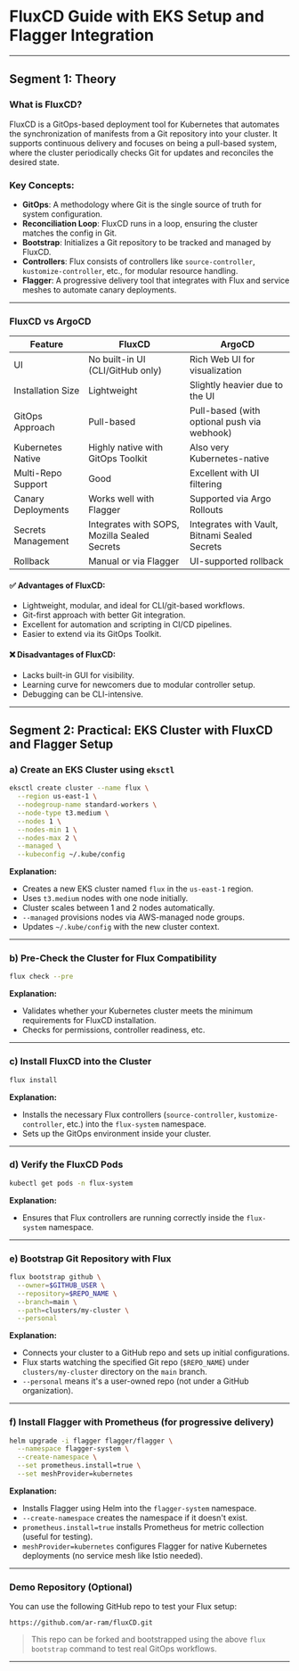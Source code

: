 # FluxCD Guide with EKS Setup and Flagger Integration

---

## Segment 1: Theory

### What is FluxCD?

FluxCD is a GitOps-based deployment tool for Kubernetes that automates the synchronization of manifests from a Git repository into your cluster. It supports continuous delivery and focuses on being a pull-based system, where the cluster periodically checks Git for updates and reconciles the desired state.

### Key Concepts:

- **GitOps**: A methodology where Git is the single source of truth for system configuration.
- **Reconciliation Loop**: FluxCD runs in a loop, ensuring the cluster matches the config in Git.
- **Bootstrap**: Initializes a Git repository to be tracked and managed by FluxCD.
- **Controllers**: Flux consists of controllers like `source-controller`, `kustomize-controller`, etc., for modular resource handling.
- **Flagger**: A progressive delivery tool that integrates with Flux and service meshes to automate canary deployments.

---

### FluxCD vs ArgoCD

| Feature               | FluxCD                                      | ArgoCD                                     |
|-----------------------|---------------------------------------------|--------------------------------------------|
| UI                    | No built-in UI (CLI/GitHub only)            | Rich Web UI for visualization              |
| Installation Size     | Lightweight                                 | Slightly heavier due to the UI             |
| GitOps Approach       | Pull-based                                  | Pull-based (with optional push via webhook)|
| Kubernetes Native     | Highly native with GitOps Toolkit           | Also very Kubernetes-native                |
| Multi-Repo Support    | Good                                         | Excellent with UI filtering                |
| Canary Deployments    | Works well with Flagger                     | Supported via Argo Rollouts                |
| Secrets Management    | Integrates with SOPS, Mozilla Sealed Secrets| Integrates with Vault, Bitnami Sealed Secrets |
| Rollback              | Manual or via Flagger                       | UI-supported rollback                      |

#### ✅ Advantages of FluxCD:
- Lightweight, modular, and ideal for CLI/git-based workflows.
- Git-first approach with better Git integration.
- Excellent for automation and scripting in CI/CD pipelines.
- Easier to extend via its GitOps Toolkit.

#### ❌ Disadvantages of FluxCD:
- Lacks built-in GUI for visibility.
- Learning curve for newcomers due to modular controller setup.
- Debugging can be CLI-intensive.

---

## Segment 2: Practical: EKS Cluster with FluxCD and Flagger Setup

### a) Create an EKS Cluster using `eksctl`

```bash
eksctl create cluster --name flux \
  --region us-east-1 \
  --nodegroup-name standard-workers \
  --node-type t3.medium \
  --nodes 1 \
  --nodes-min 1 \
  --nodes-max 2 \
  --managed \
  --kubeconfig ~/.kube/config
```

**Explanation:**

- Creates a new EKS cluster named `flux` in the `us-east-1` region.
- Uses `t3.medium` nodes with one node initially.
- Cluster scales between 1 and 2 nodes automatically.
- `--managed` provisions nodes via AWS-managed node groups.
- Updates `~/.kube/config` with the new cluster context.

---

### b) Pre-Check the Cluster for Flux Compatibility

```bash
flux check --pre
```

**Explanation:**

- Validates whether your Kubernetes cluster meets the minimum requirements for FluxCD installation.
- Checks for permissions, controller readiness, etc.

---

### c) Install FluxCD into the Cluster

```bash
flux install
```

**Explanation:**

- Installs the necessary Flux controllers (`source-controller`, `kustomize-controller`, etc.) into the `flux-system` namespace.
- Sets up the GitOps environment inside your cluster.

---

### d) Verify the FluxCD Pods

```bash
kubectl get pods -n flux-system
```

**Explanation:**

- Ensures that Flux controllers are running correctly inside the `flux-system` namespace.

---

### e) Bootstrap Git Repository with Flux

```bash
flux bootstrap github \
  --owner=$GITHUB_USER \
  --repository=$REPO_NAME \
  --branch=main \
  --path=clusters/my-cluster \
  --personal
```

**Explanation:**

- Connects your cluster to a GitHub repo and sets up initial configurations.
- Flux starts watching the specified Git repo (`$REPO_NAME`) under `clusters/my-cluster` directory on the `main` branch.
- `--personal` means it's a user-owned repo (not under a GitHub organization).

---

### f) Install Flagger with Prometheus (for progressive delivery)

```bash
helm upgrade -i flagger flagger/flagger \
  --namespace flagger-system \
  --create-namespace \
  --set prometheus.install=true \
  --set meshProvider=kubernetes
```

**Explanation:**

- Installs Flagger using Helm into the `flagger-system` namespace.
- `--create-namespace` creates the namespace if it doesn't exist.
- `prometheus.install=true` installs Prometheus for metric collection (useful for testing).
- `meshProvider=kubernetes` configures Flagger for native Kubernetes deployments (no service mesh like Istio needed).

---

### Demo Repository (Optional)

You can use the following GitHub repo to test your Flux setup:

```
https://github.com/ar-ram/fluxCD.git
```

> This repo can be forked and bootstrapped using the above `flux bootstrap` command to test real GitOps workflows.

---